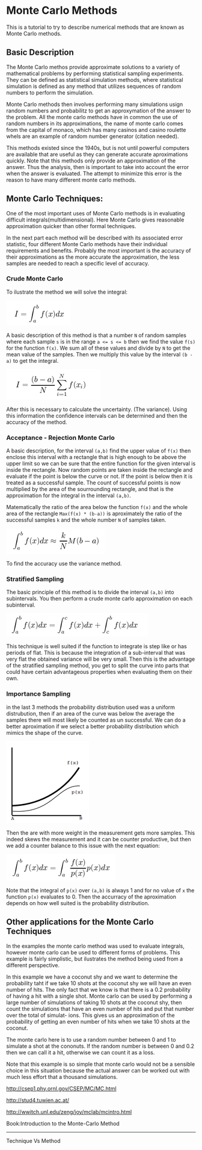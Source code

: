 # Monte Carlo Methods

This is a tutorial to try to describe numerical methods that are known as Monte
Carlo methods.


## Basic Description

The Monte Carlo methos provide approximate solutions to a variety of
mathematical problems by performing statistical sampling experiments. They can
be defined as statistical simulation methods, where statistical simulation is
defined as any method that utilizes sequences of random numbers to perform
the simulation.

Monte Carlo methods then involves performing many simulations usign random
numbers and probabilitz to get an approxymation of the answer to the problem.
All the monte carlo methods have in common the use of random numbers in its
approximations, the name of monte carlo comes from the capital of monaco, which
has many casinos and casino roulette whels are an example of random number
generator (citation needed).

This methods existed since the 1940s, but is not until powerful computers
are available that are useful as they can generate accurate aproximations
quickly. Note that this methods only provide an approximation of the answer.
Thus the analysis, then is important to take into account the error when the
answer is evaluated. The attempt to minimize this error is the reason to have
many different monte carlo methods.


## Monte Carlo Techniques:


One of the most important uses of Monte Carlo methods is in evaluating
difficult integrals(multidimensional). Here Monte Carlo gives  reasonable
approximation quicker than other formal techniques.

In the next part each method will be described with its associated error
statistic, four different Monte Carlo methods have their individual
requirements and benefits. Probably the most important is the accuracy of
their approximations as the more accurate the approximation, the less samples
 are needed to reach a specific level of accuracy.


### Crude Monte Carlo
To ilustrate the method we will solve the integral:

![](./imgs/fnc_1.png)

A basic description of this method is that a number `N` of random samples
 where each sample `s` is in the range `a <= s <= b` then we find the value
 `f(s)` for the function `f(x)`. We sum all of these values and divide by `N`
 to get the mean value of the samples. Then we multiply this value by the
 interval `(b - a)` to get the integral.

![](./imgs/fnc_2.png)

After this is necessary to calculate the uncertainty. (The variance).
Using this information the confidence intervals can be determined and then the
accuracy of the method.



### Acceptance - Rejection Monte Carlo

A basic description, for the interval `(a,b)` find the upper value of `f(x)`
then enclose this interval with a rectangle that is high enough to be above
the upper limit so we can be sure that the entire function for the given
interval is inside the rectangle. Now random points are taken inside the
rectangle and evaluate if the point is below the curve or not. If the point
is below then it is treated as a successful sample. The count of successful
points is now multiplied by the area of the sourrounding rectangle, and that is
the approximation for the integral in the interval `(a,b)`.

Matematically the ratio of the area below the function `f(x)` and the whole
area of the rectangle `Max(f(x) * (b-a))` is aproximately the ratio of the
successful samples `k` and the whole number `N` of samples taken.

![](./imgs/fnc_3.png)

To find the accuracy use the variance method.

### Stratified Sampling

The basic principle of this method is to divide the interval `(a,b)` into
subintervals. You then perform a crude monte carlo approximation on each
subinterval.

![](./imgs/fnc_4.png)

This technique is well suited if the function to integrate is step like or
has periods of flat. This is because the integration of a sub-interval that
was very flat the obtained variance will be very small. Then this is the
advantage of the stratified sampling method, you get to split the curve into
parts that could have certain advantageous properties when evaluating them
on their own.


### Importance Sampling

in the last 3 methods the probability distribution used was a uniform
distrubution, then if an area of the curve was below the average the samples
there will most likely be counted as un successful. We can do a better
aproximation if we select a better probability distribution which mimics
the shape of the curve.

![](./imgs/plot_px.png)

Then the are with more weight in the measurement
gets more samples. This indeed skews the measurement and it can be counter
productive, but then we add a counter balance to this issue with the next
equation:

![](./imgs/fnc_5.png)

Note that the integral of `p(x)` over `(a,b)` is always 1 and for no value of
`x` the function `p(x)` evaluates to 0. Then the accurracy of the aproximation
depends on how well suited is the probability distribution.


## Other applications for the Monte Carlo Techniques

In the examples the monte carlo method was used to evaluate integrals,
however monte carlo can be used to different forms of problems. This example
is fairly simplistic, but ilustrates the method being used from a different
perspective.

In this example we have a coconut shy and we want to determine the probability
taht if we take 10 shots at the coconut shy we will have an even number of
hits. The only fact that we know is that there is a 0.2 probability of having a
hit with a single shot. Monte carlo can be used by performing a large number of
simulations of taking 10 shots at the coconut shy, then count the simulations
that have an even number of hits and put that number over the total of simulat-
ions. This gives us an approximation of the probability of getting an even
number of hits when we take 10 shots at the coconut.

The monte carlo here is to use a random number between 0 and 1 to simulate a
shot at the cononuts. If the random number is between 0 and 0.2 then we can
call it a hit, otherwise we can count it as a loss.

Note that this example is so simple that monte carlo would not be a sensible
choice in this situation because the actual answer can be worked out with much
less effort that a thousand simulations.


http://csep1.phy.ornl.gov/CSEP/MC/MC.html

http://stud4.tuwien.ac.at/

http://wwitch.unl.edu/zeng/joy/mclab/mcintro.html

Book:Introduction to the Monte-Carlo Method
- - -

Technique Vs Method
